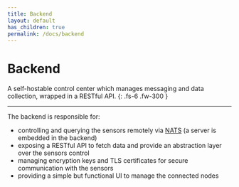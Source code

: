 ```yaml
---
title: Backend
layout: default
has_children: true
permalink: /docs/backend
---
```


# Backend

A self-hostable control center which manages messaging and data collection, wrapped in a RESTful API.
{: .fs-6 .fw-300 }

---

The backend is responsible for:
- controlling and querying the sensors remotely via [NATS](https://nats.io/) (a server is embedded in the backend)
- exposing a RESTful API to fetch data and provide an abstraction layer over the sensors control
- managing encryption keys and TLS certificates for secure communication with the sensors
- providing a simple but functional UI to manage the connected nodes
